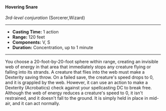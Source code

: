 #### Hovering Snare
*3rd-level conjuration* (Sorcerer,Wizard)
___
- **Casting Time:** 1 action
- **Range:** 120 feet
- **Components:** V, S
- **Duration:** Concentration, up to 1 minute
---
You choose a 20-foot-by-20-foot sphere within
range, creating an invisible web of energy in that
area that immediately stops any creature flying or
falling into its strands. A creature that flies into the
web must make a Dexterity saving throw. On a
failed save, the creature's speed drops to 0, and it is
grappled by the web. However, it can use an action
to make a Dexterity (Acrobatics) check against your
spellcasting DC to break free.
Although the web of energy reduces a creature's
speed to 0, it isn't restrained, and it doesn't fall to
the ground. It is simply held in place in mid-air, and
it can act normally.

